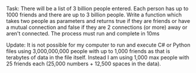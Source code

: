 Task:
There will be a list of 3 billion people entered. Each person has up to 1000 friends and there are up to 3 billion people. 
Write a function which takes two people as parameters and returns true if they are friends or have a mutual connection and false if they are 2 connections (or more) away or aren't connected.
The process must run and complete in 10ms

Update:
It is not possible for my computer to run and execute C# or Python files using 3,000,000,000 people with up to 1,000 friends as that is terabytes of data in the file itself. Instead I am using 1,000 max people with 25 friends each (25,000 numbers + 12,500 spaces in the data).
